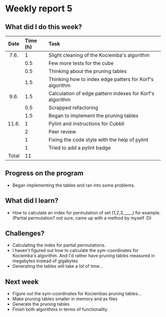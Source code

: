 # Weekly report 5  

## What did I do this week?  
| Date  | Time (h) | Task
| :---: | :---     | :---
| 7.6.  | 1        | Slight cleaning of the Kociemba's algorithm
|       | 0.5      | Few more tests for the cube
|       | 0.5      | Thinking about the pruning tables
|       | 1.5      | Thinking how to index edge patters for Korf's algorithm
| 9.6.  | 1.5      | Calculation of edge pattern indexes for Korf's algorithm
|       | 0.5      | Scrapped refactoring
|       | 1.5      | Began to implement the pruning tables
| 11.6. | 1        | Pylint and instructions for Cubbli
|       | 2        | Peer review
|       | 1        | Fixing the code style with the help of pylint
|       | 1        | Tried to add a pylint badge
| Total | 11       |

## Progress on the program  
- Began implementing the tables and ran into some problems.  

## What did I learn?  
- How to calculate an index for permutation of set (1,2,3,\_,\_,\_) for example.
  (Partial permutation? not sure, came up with a method by myself :D)  

## Challenges?  
- Calculating the index for partial permutations.  
- I haven't figured out how to calculate the sym-coordinates for Kociemba's
  algorithm. And I'd rather have pruning tables measured in megabytes instead of
  gigabytes  
- Generating the tables will take a lot of time...  

## Next week  
- Figure out the sym-coordinates for Kociembas pruning tables...  
- Make pruning tables smaller in memory and as files  
- Generate the pruning tables  
- Finish both algorithms in terms of functionality.  
